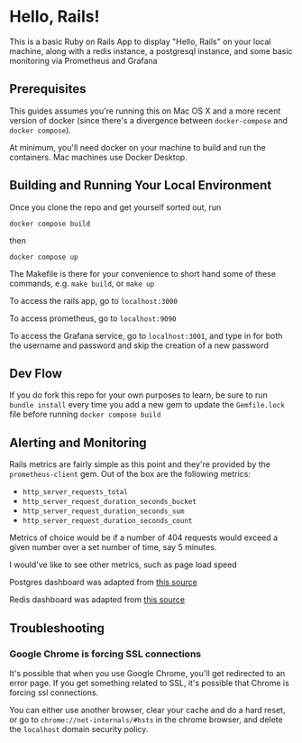 # Hello, Rails!

This is a basic Ruby on Rails App to display "Hello, Rails" on your local machine, along with a redis instance, a postgresql instance, and some basic monitoring via Prometheus and Grafana

## Prerequisites

This guides assumes you're running this on Mac OS X and a more recent version of docker (since there's a divergence between `docker-compose` and `docker compose`).

At minimum, you'll need docker on your machine to build and run the containers. Mac machines use Docker Desktop. 

## Building and Running Your Local Environment

Once you clone the repo and get yourself sorted out, run

```
docker compose build
```
then
```
docker compose up
```

The Makefile is there for your convenience to short hand some of these commands, e.g. `make build`, or `make up`

To access the rails app, go to `localhost:3000`

To access prometheus, go to `localhost:9090`

To access the Grafana service, go to `localhost:3001`, and type in for both the username and password and skip the creation of a new password 

## Dev Flow

If you do fork this repo for your own purposes to learn, be sure to run `bundle install` every time you add a new gem to update the `Gemfile.lock` file before running `docker compose build`

## Alerting and Monitoring

Rails metrics are fairly simple as this point and they're provided by the `prometheus-client` gem. Out of the box are the following metrics:

- `http_server_requests_total`
- `http_server_request_duration_seconds_bucket`
- `http_server_request_duration_seconds_sum`
- `http_server_request_duration_seconds_count`

Metrics of choice would be if a number of 404 requests would exceed a given number over a set number of time, say 5 minutes. 

I would've like to see other metrics, such as page load speed 

Postgres dashboard was adapted from [this source](https://grafana.com/grafana/dashboards/9628-postgresql-database/)

Redis dashboard was adapted from [this source](https://grafana.com/grafana/dashboards/11692-redis-dashboard-for-prometheus-redis-exporter-1-x/)

## Troubleshooting

### Google Chrome is forcing SSL connections

It's possible that when you use Google Chrome, you'll get redirected to an error page. If you get something related to SSL, it's possible that Chrome is forcing ssl connections. 

You can either use another browser, clear your cache and do a hard reset, or go to `chrome://net-internals/#hsts` in the chrome browser, and delete the `localhost` domain security policy.  
